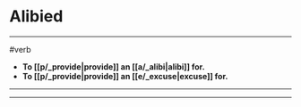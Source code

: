 # Alibied
---
#verb
- **To [[p/_provide|provide]] an [[a/_alibi|alibi]] for.**
- **To [[p/_provide|provide]] an [[e/_excuse|excuse]] for.**
---
---
